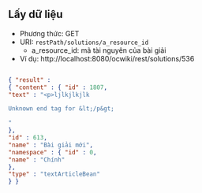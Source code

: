 ## Lấy dữ liệu ##
  * Phương thức: GET
  * URI: `restPath/solutions/a_resource_id`
    * a\_resource\_id: mã tài nguyên của bài giải
  * Ví dụ: http://localhost:8080/ocwiki/rest/solutions/536
```json

{ "result" :
{ "content" : { "id" : 1807,
"text" : "<p>ljlkjlkjlk

Unknown end tag for &lt;/p&gt;

"
},
"id" : 613,
"name" : "Bài giải mới",
"namespace" : { "id" : 0,
"name" : "Chính"
},
"type" : "textArticleBean"
} }
```